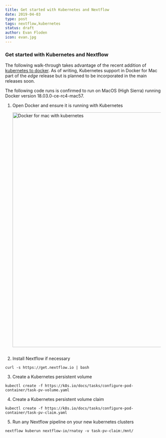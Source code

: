 ```yaml
---
title: Get started with Kubernetes and Nextflow
date: 2019-04-03
type: post
tags: nextflow,kubernetes
status: draft
author: Evan Floden
icon: evan.jpg
---
```


### Get started with Kubernetes and Nextflow

The following walk-through takes advantage of the recent addition of [kubernetes to docker](https://www.docker.com/kubernetes). As of writing, Kubernetes support in Docker for Mac part of the _edge_ release but is planned to be incorporated in the main releases soon.

The following code runs is confirmed to run on MacOS (High Sierra) running Docker version 18.03.0-ce-rc4-mac57.

1. Open Docker and ensure it is running with Kubernetes
   <img alt='Docker for mac with kubernetes' width='760' src='/img/docker-for-mac-with-kubernetes.png' style='margin:1em auto'/>

2. Install Nextflow if necessary

```
curl -s https://get.nextflow.io | bash
```

3. Create a Kubernetes persistent volume

```
kubectl create -f https://k8s.io/docs/tasks/configure-pod-container/task-pv-volume.yaml
```

4. Create a Kubernetes persistent volume claim

```
kubectl create -f https://k8s.io/docs/tasks/configure-pod-container/task-pv-claim.yaml
```

5. Run any Nextflow pipeline on your new kubernetes clusters

```
nextflow kuberun nextflow-io/rnatoy -v task-pv-claim:/mnt/
```

```

```
